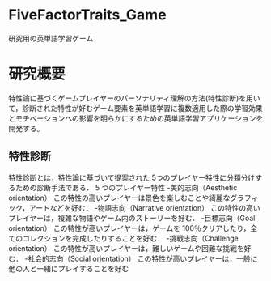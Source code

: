 # FiveFactorTraits_Game
研究用の英単語学習ゲーム
# 研究概要
特性論に基づくゲームプレイヤーのパーソナリティ理解の方法(特性診断)を用いて，診断された特性が好むゲーム要素を英単語学習に複数適用した際の学習効果とモチベーションへの影響を明らかにするための英単語学習アプリケーションを開発する。
## 特性診断
特性診断とは，特性論に基づいて提案された 5つのプレイヤー特性に分類分けするための診断手法である．
5 つのプレイヤー特性
-美的志向（Aesthetic orientation）
この特性の高いプレイヤーは景色を楽しむことや綺麗なグラフィック，アートなどを好む．
-物語志向（Narrative orientation）
この特性の高いプレイヤーは，複雑な物語やゲーム内のストーリーを好む．
-目標志向（Goal orientation）
この特性が高いプレイヤーは，ゲームを 100％クリアしたり，全てのコレクションを完成したりすることを好む．
-挑戦志向（Challenge orientation）
この特性が高いプレイヤーは，難しいゲームや困難な挑戦を好む．
-社会的志向（Social orientation）
この特性が高いプレイヤーは，一般に他の人と一緒にプレイすることを好む
